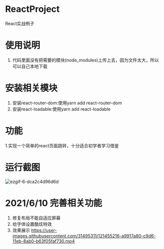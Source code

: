 # ReactProject
React实战例子
# 使用说明
1. 代码里面没有把需要的模块(node_modules)上传上去，因为文件太大，所以可以自己本地下载
# 安装相关模块
1. 安装react-router-dom:使用yarn add react-router-dom
2. 安装react-loadable:使用yarn add react-loadable
# 功能
1.实现一个简单的react页面跳转，十分适合初学者学习借鉴
# 运行截图
![ezgif-6-dca2c4d96d6d](https://user-images.githubusercontent.com/31495311/121135139-c9a22c00-c866-11eb-8aef-a44a3ef6c83e.gif)

# 2021/6/10 完善相关功能
1. 修复布局不能自适应屏幕
2. 给字体设置酷炫特效
3. 效果展示
https://user-images.githubusercontent.com/31495311/121455216-a9917a80-c9d6-11eb-8ab0-b63f05faf730.mp4




